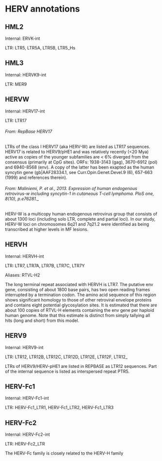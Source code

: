 # HERV annotations

## HML2

Internal: ERVK-int

LTR: LTR5, LTR5A, LTR5B, LTR5_Hs

## HML3

Internal: HERVK9-int

LTR: MER9

## HERVW

Internal: HERV17-int

LTR: LTR17

###### From: RepBase HERV17

LTRs of the class I HERV17 (aka HERV-W) are listed as LTR17 sequences. HERV17 is related
to HERV9/pHE1 and was relatively recently (<20 Mya) active as copies of the younger
subfamilies are < 6% diverged from the consensus (primarily at CpG sites).
ORFs: 1938-3143 (gag), 3670-6912 (pol) and 6940-8568 (env). A copy of the latter has been
exapted as the human syncytin gene (gb|AAF28334.1, see Curr.Opin.Genet.Devel.9 (6),
657-663 (1999) and references therein).

###### From: Maliniemi, P. et al., 2013. Expression of human endogenous retrovirus-w including syncytin-1 in cutaneous T-cell lymphoma. PloS one, 8(10), p.e76281._

HERV-W is a multicopy human endogenous retrovirus group that consists of about 1300 loci
(including solo LTR, complete and partial loci). In our study, HERV-W loci on chromosomes
6q21 and 7q21.2 were identified as being transcribed at higher levels in MF lesions.

## HERVH

Internal: HERVH-int

LTR: LTR7, LTR7A, LTR7B, LTR7C, LTR7Y

Aliases: RTVL-H2

The long terminal repeat associated with HERVH is LTR7. The putative env gene, consisting of about 1800 base pairs, has
two open reading frames interrupted by a termination codon. The amino acid sequence of this region shows significant
homology to those of other retroviral envelope proteins and contains eight potential glycosylation sites. It is
estimated that there are about 100 copies of RTVL-H elements containing the env gene per haploid human genome. Note that
this estimate is distinct from simply tallying all hits (long and short) from this model.

## HERV9

Internal: HERV9-int

LTR: LTR12, LTR12B, LTR12C, LTR12D, LTR12E, LTR12F, LTR12_

LTRs of HERV9/HERV-pHE1 are listed in REPBASE as LTR12 sequences. Part of the internal sequence is listed as
interspersed repeat PTR5.

## HERV-Fc1

Internal: HERV-Fc1-int

LTR: HERV-Fc1_LTR1, HERV-Fc1_LTR2, HERV-Fc1_LTR3

## HERV-Fc2

Internal: HERV-Fc2-int

LTR: HERV-Fc2_LTR


The HERV-Fc family is closely related to the HERV-H family

